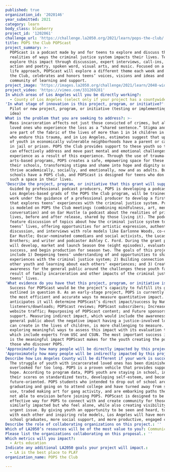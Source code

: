 ```yaml
---
published: true
organization_id: '2020146'
year_submitted: 2021
category: learn
body_class: blueberry
project_id: '1202061'
challenge_url: 'https://challenge.la2050.org/2021/learn/pops-the-club/'
title: POPS the Club POPScast
project_summary: >-
  POPScast is a podcast made by and for teens to explore and discuss the
  realities of ways the criminal justice system impacts their lives. Teen hosts
  explore this impact through discussion, expert interviews, call-ins, calls to
  action and poetry, spoken word, visual arts, and music. Focused on a slice of
  life approach, POPScast will explore a different theme each week and like POPS
  the Club, celebrates and honors teens’ voices, visions and ideas and creates a
  community of learning and support.
project_image: 'https://images.la2050.org/challenge/2021/learn/2048-wide/pops-the-club.jpg'
project_video: 'https://vimeo.com/331269281'
In which areas of Los Angeles will you be directly working?:
  - County of Los Angeles (select only if your project has a countywide benefit)
'In what stage of innovation is this project, program, or initiative?': >-
  Pilot or new project, program, or initiative (testing or implementing a new
  idea)
What is the problem that you are seeking to address?: >-
  Mass incarceration affects not just those convicted of crimes, but also their
  loved ones who experience the loss as a “shared sentence.” Stigma and trauma
  are part of the fabric of the lives of more than 1 in 14 children in America
  who endure this trauma, and in Los Angeles, estimates suggest that up to 25%
  of youth in economically vulnerable neighborhoods have a parent or caregiver
  in jail or prison. POPS the Club provides support to these youth so that they
  can effectively address and move past mental and emotional challenges they
  experience as a result of this experience. Through the use of trauma-informed,
  arts-based programs, POPS creates a safe, empowering space for these teens in
  their schools, transforming stigma and shame into hope and dignity so they can
  thrive academically, socially, and emotionally, now and as adults. But not all
  schools have a POPS club, and POPScast is designed for teens who don’t have
  such a space in their lives.
'Describe the project, program, or initiative that this grant will support to address the problem identified.': >-
  Guided by professional podcast producers, POPS is developing a podcast. Ten
  Los Angeles-based grads of the POPS the Club program, will be trained and will
  work under the guidance of a professional producer to develop a first season
  that explores teens’ experiences with the criminal justice system. Programming
  is modeled on POPS the Club meetings (combining mindfulness, art, mentors and
  conversation) and on Ear Hustle (a podcast about the realities of prisoners’
  lives, before and after release, shared by those living it). The podcast will
  feature discussion of topics about how the criminal justice system touches LA
  teens’ lives, offering opportunities for artistic expression, authentic open
  discussion, and interviews with role models like Earlonne Woods, co-creator of
  Ear Hustle; Oscar-nominated comedians and social activists, the Lucas
  Brothers; and writer and podcaster Ashley C. Ford. During the grant period, we
  will develop, market and launch Season One (eight episodes), evaluate its
  success, and begin production for season two. The goals of this project
  include 1) Deepening teens’ understanding of and opportunities to share their
  experiences with the criminal justice system; 2) Building connection with
  other youth and learning about each others’ experiences; and 3) Creating
  awareness for the general public around the challenges these youth face as a
  result of family incarceration and other impacts of the criminal justice on
  teens’ lives.
'What evidence do you have that this project, program, or initiative is or will be successful, and how will you define and measure success?': >-
  Success for POPScast would be the project’s capacity to fulfill its goals
  outlined in question 8. As an early-stage project, POPS is currently exploring
  the most efficient and accurate ways to measure quantitative impact. POPS
  anticipates it will determine POPScast’s direct impact/success by Number of
  listeners/downloads; POPScast reviews; POPScast subscribers; Increase in POPS’
  website traffic; Repurposing of POPScast content; and Future sponsorship
  support. Measuring indirect impact, which would include the awareness of the
  general public about the negative impact having a justice-involved loved one
  can create in the lives of children, is more challenging to measure. POPS is
  exploring meaningful ways to assess this impact with its evaluation team,
  which include experts from USC and CSUN. The most important success indicator
  is the meaningful impact POPScast makes for the youth creating the podcast and
  those who discover POPS.
'Approximately how many people will be directly impacted by this project, program, or initiative?': '37'
'Approximately how many people will be indirectly impacted by this project, program, or initiative?': '3500'
Describe how Los Angeles County will be different if your work is successful.: >-
  The struggle of youth with incarcerated loved ones has been diminished and
  overlooked for too long. POPS is a proven vehicle that provides support and
  hope. According to program data, POPS youth are staying in school, increasing
  their scores on standardized tests, developing self-esteem, and becoming more
  future-oriented. POPS students who intended to drop out of school are
  graduating and going on to attend college and have turned away from substance
  use, traded making art for gang activity, and are embarking paths they were
  not able to envision before joining POPS. POPScast is designed to be an
  effective way for POPS to connect with and create community for those youth
  similarly impacted but who feel alone, while also creating visibility for this
  urgent issue. By giving youth an opportunity to be seen and heard, to connect
  with each other and inspiring role models, Los Angeles will have more high
  school graduates, more social support, and more productive, engaged citizens.
Describe the role of collaborating organizations on this project.: ''
Which of LA2050’s resources will be of the most value to you?: Communications support
Please list the organizations collaborating on this proposal.: ''
Which metrics will you impact?:
  - Arts education
Indicate any additional LA2050 goals your project will impact.:
  - LA is the best place to PLAY
organization_name: POPS the Club

---
```

